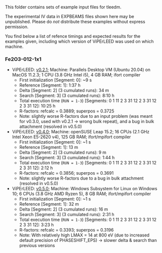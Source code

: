 This folder contains sets of example input files for tleedm.

The experimental IV data in EXPBEAMS files shown here may be unpublished. Please do *not* distribute these examples without express permission.

You find below a list of refence timings and expected results for the examples given, including which version of ViPErLEED was used on which machine.

### Fe2O3-012-1x1
* ViPErLEED: [v0.2.1](https://github.com/viperleed/viperleed-betatest/releases/tag/v0.2.1);
  Machine: Parallels Desktop VM (Ubuntu 20.04) on MacOS 11.2.3; 1 CPU (3.8 GHz Intel i5), 4 GB RAM; ifort compiler
    * First initialization [Segment: 0]: ~9 s
    * Reference [Segment: 1]: 1:37 h
    * Delta [Segment: 2] (3 cumulated runs): 34 m
    * Search [Segment: 3] (3 cumulated runs): 8:10 h
    * Total execution time (`RUN = 1-3`) [Segments: 0 1 11 2 3 31 12 2 3 31 12 2 3 31 12]: 10:25 h
    * R-factors: refcalc = 0.3889; superpos = 0.3725
    * Note: slightly worse R-factors due to an input problem (was meant for v0.3.0, used with v0.2.1 -> wrong bulk repeat), and a bug in bulk attachment (resolved in v0.5.0)
* ViPErLEED: [v0.4.0](https://github.com/viperleed/viperleed-betatest/releases/tag/v0.4.0);
  Machine: openSUSE Leap 15.2; 16 CPUs (2.1 GHz Intel Xeon E5-2620 v4), 125 GB RAM; ifort/mpifort compiler
    * First initialization [Segment: 0]: ~1 s
    * Reference [Segment: 1]: 13 m
    * Delta [Segment: 2] (3 cumulated runs): 9 m
    * Search [Segment: 3] (3 cumulated runs): 1:44 h
    * Total execution time (`RUN = 1-3`) [Segments: 0 1 11 2 3 31 12 2 3 31 12 2 3 31 12]: 2:12 h
    * R-factors: refcalc = 0.3856; superpos = 0.3691
    * Note: slightly worse R-factors due to a bug in bulk attachment (resolved in v0.5.0)
* ViPErLEED: [v0.5.0](https://github.com/viperleed/viperleed-betatest/releases/tag/v0.5.0);
  Machine: Windows Subsystem for Linux on Windows 10; 6 CPUs (3.8 GHz AMD Ryzen 5), 8 GB RAM; ifort/mpifort compiler
    * First initialization [Segment: 0]: ~1 s
    * Reference [Segment: 1]: 32 m
    * Delta [Segment: 2] (3 cumulated runs): 16 m
    * Search [Segment: 3] (3 cumulated runs): 2:31 h
    * Total execution time (`RUN = 1-3`) [Segments: 0 1 11 2 3 31 12 2 3 31 12 2 3 31 12]: 3:23 h
    * R-factors: refcalc = 0.3393; superpos = 0.3196
    * Note: With relatively high LMAX = 14 at 800 eV (due to increased default precision of PHASESHIFT_EPS) -> slower delta & search than previous versions
